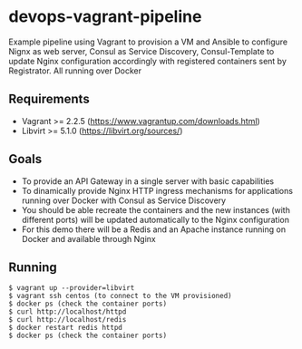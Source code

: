 # devops-vagrant-pipeline
Example pipeline using Vagrant to provision a VM and Ansible to configure Nignx as web server, Consul as Service Discovery, Consul-Template to update Nginx configuration accordingly with registered containers sent by Registrator. All running over Docker

## Requirements
- Vagrant >= 2.2.5 (https://www.vagrantup.com/downloads.html)
- Libvirt >= 5.1.0 (https://libvirt.org/sources/)

## Goals
- To provide an API Gateway in a single server with basic capabilities
- To dinamically provide Nginx HTTP ingress mechanisms for applications running over Docker with Consul as Service Discovery
- You should be able recreate the containers and the new instances (with different ports) will be updated automatically to the Nginx configuration
- For this demo there will be a Redis and an Apache instance running on Docker and available through Nginx

## Running
```
$ vagrant up --provider=libvirt
$ vagrant ssh centos (to connect to the VM provisioned)
$ docker ps (check the container ports)
$ curl http://localhost/httpd
$ curl http://localhost/redis
$ docker restart redis httpd
$ docker ps (check the container ports)
```
